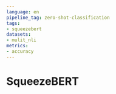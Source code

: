 ```yaml
---
language: en
pipeline_tag: zero-shot-classification
tags:
- squeezebert
datasets:
- mulit_nli
metrics:
- accuracy
---
```


# SqueezeBERT